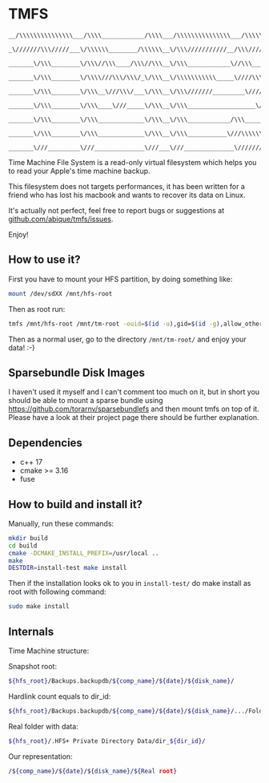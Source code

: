 TMFS
====

```
__/\\\\\\\\\\\\\\\___/\\\\____________/\\\\___/\\\\\\\\\\\\\\\___/\\\\\\\\\\\___
 _\///////\\\/////___\/\\\\\\________/\\\\\\__\/\\\///////////__/\\\/////////\\\_
  _______\/\\\________\/\\\//\\\____/\\\//\\\__\/\\\____________\//\\\______\///__
   _______\/\\\________\/\\\\///\\\/\\\/_\/\\\__\/\\\\\\\\\\\_____\////\\\_________
    _______\/\\\________\/\\\__\///\\\/___\/\\\__\/\\\///////_________\////\\\______
     _______\/\\\________\/\\\____\///_____\/\\\__\/\\\___________________\////\\\___
      _______\/\\\________\/\\\_____________\/\\\__\/\\\____________/\\\______\//\\\__
       _______\/\\\________\/\\\_____________\/\\\__\/\\\___________\///\\\\\\\\\\\/___
        _______\///_________\///______________\///___\///______________\///////////_____
```

Time Machine File System is a read-only virtual filesystem which helps you to read your Apple's time machine backup.

This filesystem does not targets performances, it has been written for a friend who has lost his macbook and wants to recover its data on Linux.

It's actually not perfect, feel free to report bugs or suggestions at [github.com/abique/tmfs/issues](https://github.com/abique/tmfs/issues).

Enjoy!

How to use it?
--------------

First you have to mount your HFS partition, by doing something like:

```bash
mount /dev/sdXX /mnt/hfs-root
```

Then as root run:

```bash
tmfs /mnt/hfs-root /mnt/tm-root -ouid=$(id -u),gid=$(id -g),allow_other
```

Then as a normal user, go to the directory `/mnt/tm-root/` and enjoy your data! :-)

Sparsebundle Disk Images
------------------------

I haven't used it myself and I can't comment too much on it, but in short you should be able to mount a sparse bundle using https://github.com/torarnv/sparsebundlefs and then mount tmfs on top of it. Please have a look at their project page there should be further explanation.

Dependencies
------------

 - c++ 17
 - cmake >= 3.16
 - fuse

How to build and install it?
----------------------------

Manually, run these commands:

```bash
mkdir build
cd build
cmake -DCMAKE_INSTALL_PREFIX=/usr/local ..
make
DESTDIR=install-test make install
```

Then if the installation looks ok to you in `install-test/` do make install as root with following command:

```bash
sudo make install
```

Internals
---------

Time Machine structure:

Snapshot root: 

```bash
${hfs_root}/Backups.backupdb/${comp_name}/${date}/${disk_name}/
```

Hardlink count equals to dir_id: 

```bash
${hfs_root}/Backups.backupdb/${comp_name}/${date}/${disk_name}/.../Folder
```

Real folder with data: 

```bash
${hfs_root}/.HFS+ Private Directory Data/dir_${dir_id}/
```

Our representation:

```bash
/${comp_name}/${date}/${disk_name}/${Real root}
```
